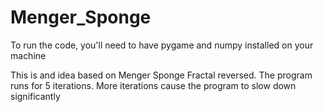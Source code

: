 # Menger_Sponge

To run the code, you'll need to have pygame and numpy installed on your machine

This is and idea based on Menger Sponge Fractal reversed.
The program runs for 5 iterations. More iterations cause the program to slow down significantly
